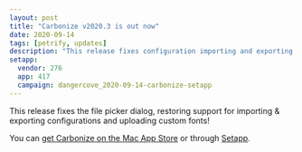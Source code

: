 ```yaml
---
layout: post
title: "Carbonize v2020.3 is out now"
date: 2020-09-14
tags: [petrify, updates]
description: "This release fixes configuration importing and exporting and custom font uploads."
setapp:
  vendor: 276
  app: 417
  campaign: dangercove_2020-09-14-carbonize-setapp
---
```


This release fixes the file picker dialog, restoring support for importing & exporting configurations and uploading custom fonts!

You can [get Carbonize on the Mac App Store](/carbonize/appstore) or through [Setapp](/carbonize/setapp).

